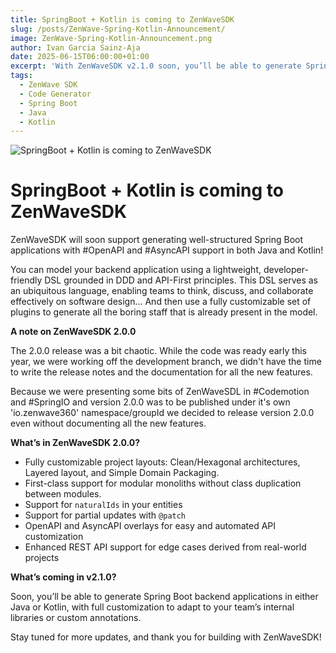 ```yaml
---
title: SpringBoot + Kotlin is coming to ZenWaveSDK
slug: /posts/ZenWave-Spring-Kotlin-Announcement/
image: ZenWave-Spring-Kotlin-Announcement.png
author: Ivan Garcia Sainz-Aja
date: 2025-06-15T06:00:00+01:00
excerpt: 'With ZenWaveSDK v2.1.0 soon, you’ll be able to generate Spring Boot backend applications in either Java or Kotlin, with full customization to adapt to your team’s internal libraries or custom annotations.'
tags:
  - ZenWave SDK
  - Code Generator
  - Spring Boot
  - Java
  - Kotlin
---
```


![SpringBoot + Kotlin is coming to ZenWaveSDK](./ZenWave-Spring-Kotlin-Announcement.png)


# SpringBoot + Kotlin is coming to ZenWaveSDK

ZenWaveSDK will soon support generating well-structured Spring Boot applications with #OpenAPI and #AsyncAPI support in both Java and Kotlin!

You can model your backend application using a lightweight, developer-friendly DSL grounded in DDD and API-First principles. This DSL serves as an ubiquitous language, enabling teams to think, discuss, and collaborate effectively on software design... And then use a fully customizable set of plugins to generate all the boring staff that is already present in the model.

**A note on ZenWaveSDK 2.0.0** 

The 2.0.0 release was a bit chaotic. While the code was ready early this year, we were working off the development branch, we didn't have the time to write the release notes and the documentation for all the new features.

Because we were presenting some bits of ZenWaveSDL in #Codemotion and #SpringIO and version 2.0.0 was to be published under it's own 'io.zenwave360' namespace/groupId we decided to release version 2.0.0 even without documenting all the new features.

**What’s in ZenWaveSDK 2.0.0?**  

- Fully customizable project layouts: Clean/Hexagonal architectures, Layered layout, and Simple Domain Packaging.  
- First-class support for modular monoliths without class duplication between modules.  
- Support for `naturalIds` in your entities 
- Support for partial updates with `@patch`
- OpenAPI and AsyncAPI overlays for easy and automated API customization
- Enhanced REST API support for edge cases derived from real-world projects


**What’s coming in v2.1.0?**  

Soon, you’ll be able to generate Spring Boot backend applications in either Java or Kotlin, with full customization to adapt to your team’s internal libraries or custom annotations.


Stay tuned for more updates, and thank you for building with ZenWaveSDK!